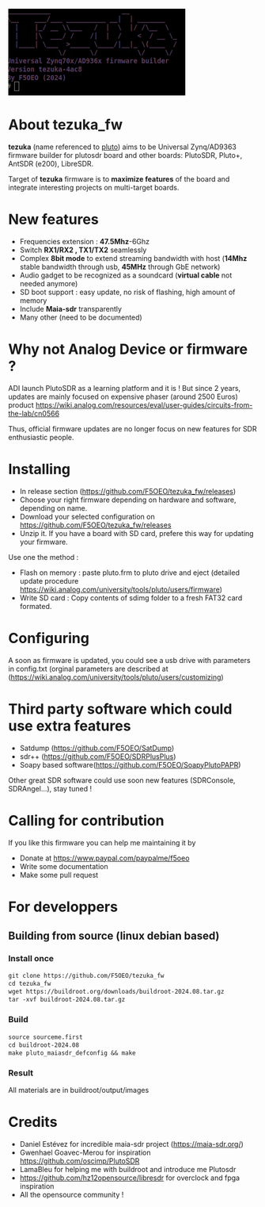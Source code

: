 ![tezuka banner](/doc/tezuka.png)
# About tezuka_fw 
**tezuka** (name referenced to [pluto](https://en.wikipedia.org/wiki/Pluto:_Urasawa_x_Tezuka)) aims to be Universal Zynq/AD9363 firmware builder for plutosdr board and other boards: PlutoSDR, Pluto+, AntSDR (e200), LibreSDR.

Target of **tezuka** firmware is to **maximize features** of the board and integrate interesting projects on multi-target boards.

# New features
- Frequencies extension : **47.5Mhz**-6Ghz
- Switch **RX1/RX2 , TX1/TX2** seamlessly
- Complex **8bit mode** to extend streaming bandwidth with host (**14Mhz** stable bandwidth through usb, **45MHz** through GbE network)
- Audio gadget to be recognized as a soundcard (**virtual cable** not needed anymore)
- SD boot support : easy update, no risk of flashing, high amount of memory 
- Include **Maia-sdr** transparently
- Many other (need to be documented)

# Why not Analog Device or firmware ?
ADI launch PlutoSDR as a learning platform and it is ! But since 2 years, updates are mainly focused on expensive phaser (around 2500 Euros) product https://wiki.analog.com/resources/eval/user-guides/circuits-from-the-lab/cn0566

Thus, official firmware updates are no longer focus on new features for SDR enthusiastic people.

# Installing
- In release section (https://github.com/F5OEO/tezuka_fw/releases)
- Choose your right firmware depending on hardware and software, depending on name.
- Download your selected configuration on https://github.com/F5OEO/tezuka_fw/releases
- Unzip it. If you have a board with SD card, prefere this way for updating your firmware.

Use one the method :
- Flash on memory : paste pluto.frm to pluto drive and eject (detailed update procedure https://wiki.analog.com/university/tools/pluto/users/firmware)
- Write SD card : Copy contents of sdimg folder to a fresh FAT32 card formated.

# Configuring
A soon as firmware is updated, you could see a usb drive with parameters in config.txt (orginal parameters are described at (https://wiki.analog.com/university/tools/pluto/users/customizing)

# Third party software which could use extra features
- Satdump (https://github.com/F5OEO/SatDump)
- sdr++ (https://github.com/F5OEO/SDRPlusPlus)
- Soapy based software(https://github.com/F5OEO/SoapyPlutoPAPR)

Other great SDR software could use soon new features (SDRConsole, SDRAngel...), stay tuned !

# Calling for contribution
If you like this firmware you can help me maintaining it by
- Donate at https://www.paypal.com/paypalme/f5oeo
- Write some documentation
- Make some pull request


# For developpers
## Building from source (linux debian based)
### Install once
```
git clone https://github.com/F5OEO/tezuka_fw
cd tezuka_fw
wget https://buildroot.org/downloads/buildroot-2024.08.tar.gz
tar -xvf buildroot-2024.08.tar.gz
```
### Build
```
source sourceme.first
cd buildroot-2024.08
make pluto_maiasdr_defconfig && make
```
### Result
All materials are in buildroot/output/images

# Credits
- Daniel Estévez for incredible maia-sdr project (https://maia-sdr.org/)
- Gwenhael Goavec-Merou for inspiration https://github.com/oscimp/PlutoSDR
- LamaBleu for helping me with buildroot and introduce me Plutosdr
- https://github.com/hz12opensource/libresdr for overclock and fpga inspiration
- All the opensource community !




